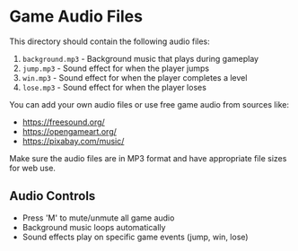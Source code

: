 # Game Audio Files

This directory should contain the following audio files:

1. `background.mp3` - Background music that plays during gameplay
2. `jump.mp3` - Sound effect for when the player jumps
3. `win.mp3` - Sound effect for when the player completes a level
4. `lose.mp3` - Sound effect for when the player loses

You can add your own audio files or use free game audio from sources like:
- https://freesound.org/
- https://opengameart.org/
- https://pixabay.com/music/

Make sure the audio files are in MP3 format and have appropriate file sizes for web use.

## Audio Controls
- Press 'M' to mute/unmute all game audio
- Background music loops automatically
- Sound effects play on specific game events (jump, win, lose) 